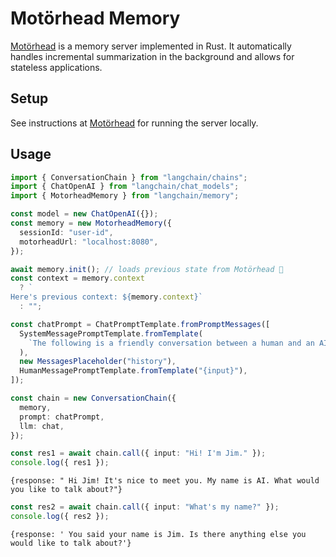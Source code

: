 # Motörhead Memory

[Motörhead](https://github.com/getmetal/motorhead) is a memory server implemented in Rust. It automatically handles incremental summarization in the background and allows for stateless applications.

## Setup

See instructions at [Motörhead](https://github.com/getmetal/motorhead) for running the server locally.

## Usage

```typescript
import { ConversationChain } from "langchain/chains";
import { ChatOpenAI } from "langchain/chat_models";
import { MotorheadMemory } from "langchain/memory";

const model = new ChatOpenAI({});
const memory = new MotorheadMemory({
  sessionId: "user-id",
  motorheadUrl: "localhost:8080",
});

await memory.init(); // loads previous state from Motörhead 🤘
const context = memory.context
  ? `
Here's previous context: ${memory.context}`
  : "";

const chatPrompt = ChatPromptTemplate.fromPromptMessages([
  SystemMessagePromptTemplate.fromTemplate(
    `The following is a friendly conversation between a human and an AI. The AI is talkative and provides lots of specific details from its context. If the AI does not know the answer to a question, it truthfully says it does not know.${context}`
  ),
  new MessagesPlaceholder("history"),
  HumanMessagePromptTemplate.fromTemplate("{input}"),
]);

const chain = new ConversationChain({
  memory,
  prompt: chatPrompt,
  llm: chat,
});

const res1 = await chain.call({ input: "Hi! I'm Jim." });
console.log({ res1 });
```

```shell
{response: " Hi Jim! It's nice to meet you. My name is AI. What would you like to talk about?"}
```

```typescript
const res2 = await chain.call({ input: "What's my name?" });
console.log({ res2 });
```

```shell
{response: ' You said your name is Jim. Is there anything else you would like to talk about?'}
```
